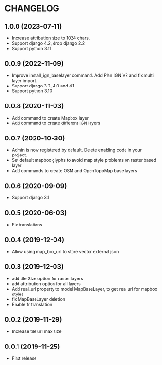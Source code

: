 CHANGELOG
=========

1.0.0         (2023-07-11)
--------------------------

* Increase attribution size to 1024 chars.
* Support django 4.2, drop django 2.2
* Support python 3.11


0.0.9         (2022-11-09)
--------------------------

* Improve install_ign_baselayer command. Add Plan IGN V2 and fix multi layer import.
* Support django 3.2, 4.0 and 4.1
* Support python 3.10


0.0.8         (2020-11-03)
--------------------------

* Add command to create Mapbox layer
* Add command to create different IGN layers

0.0.7         (2020-10-30)
--------------------------

* Admin is now registered by default. Delete enabling code in your project.
* Set default mapbox glyphs to avoid map style problems on raster based layer
* Add commands to create OSM and OpenTopoMap base layers

0.0.6         (2020-09-09)
--------------------------

* Support django 3.1

0.0.5         (2020-06-03)
--------------------------

* Fix translations


0.0.4         (2019-12-04)
--------------------------

* Allow using map_box_url to store vector external json


0.0.3         (2019-12-03)
--------------------------

* add tile Size option for raster layers
* add attribution option for all layers
* Add real_url property to model MapBaseLayer, to get real url for mapbox styles
* fix MapBaseLayer deletion
* Enable fr translation


0.0.2         (2019-11-29)
--------------------------

* Increase tile url max size


0.0.1         (2019-11-25)
--------------------------

* First release
